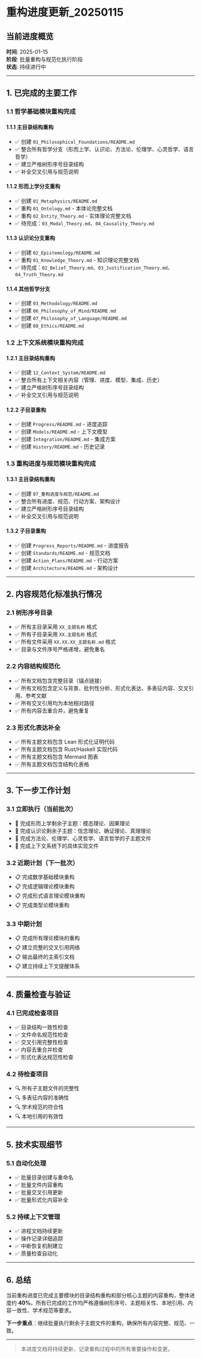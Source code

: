 # 重构进度更新_20250115

## 当前进度概览

**时间**: 2025-01-15  
**阶段**: 批量重构与规范化执行阶段  
**状态**: 持续进行中

---

## 1. 已完成的主要工作

### 1.1 哲学基础模块重构完成

#### 1.1.1 主目录结构重构

- ✅ 创建 `01_Philosophical_Foundations/README.md`
- ✅ 整合所有哲学分支（形而上学、认识论、方法论、伦理学、心灵哲学、语言哲学）
- ✅ 建立严格树形序号目录结构
- ✅ 补全交叉引用与规范说明

#### 1.1.2 形而上学分支重构

- ✅ 创建 `01_Metaphysics/README.md`
- ✅ 重构 `01_Ontology.md` - 本体论完整文档
- ✅ 重构 `02_Entity_Theory.md` - 实体理论完整文档
- ✅ 待完成：`03_Modal_Theory.md`、`04_Causality_Theory.md`

#### 1.1.3 认识论分支重构

- ✅ 创建 `02_Epistemology/README.md`
- ✅ 重构 `01_Knowledge_Theory.md` - 知识理论完整文档
- ✅ 待完成：`02_Belief_Theory.md`、`03_Justification_Theory.md`、`04_Truth_Theory.md`

#### 1.1.4 其他哲学分支

- ✅ 创建 `03_Methodology/README.md`
- ✅ 创建 `06_Philosophy_of_Mind/README.md`
- ✅ 创建 `07_Philosophy_of_Language/README.md`
- ✅ 创建 `08_Ethics/README.md`

### 1.2 上下文系统模块重构完成

#### 1.2.1 主目录结构重构

- ✅ 创建 `12_Context_System/README.md`
- ✅ 整合所有上下文相关内容（管理、进度、模型、集成、历史）
- ✅ 建立严格树形序号目录结构
- ✅ 补全交叉引用与规范说明

#### 1.2.2 子目录重构

- ✅ 创建 `Progress/README.md` - 进度追踪
- ✅ 创建 `Models/README.md` - 上下文模型
- ✅ 创建 `Integration/README.md` - 集成方案
- ✅ 创建 `History/README.md` - 历史记录

### 1.3 重构进度与规范模块重构完成

#### 1.3.1 主目录结构重构

- ✅ 创建 `07_重构进度与规范/README.md`
- ✅ 整合所有进度、规范、行动方案、架构设计
- ✅ 建立严格树形序号目录结构
- ✅ 补全交叉引用与规范说明

#### 1.3.2 子目录重构

- ✅ 创建 `Progress_Reports/README.md` - 进度报告
- ✅ 创建 `Standards/README.md` - 规范文档
- ✅ 创建 `Action_Plans/README.md` - 行动方案
- ✅ 创建 `Architecture/README.md` - 架构设计

---

## 2. 内容规范化标准执行情况

### 2.1 树形序号目录

- ✅ 所有主目录采用 `XX_主题名称` 格式
- ✅ 所有子目录采用 `XX.主题名称` 格式
- ✅ 所有文件采用 `XX.XX.XX_主题名称.md` 格式
- ✅ 目录与文件序号严格递增，避免重名

### 2.2 内容结构规范化

- ✅ 所有文档包含完整目录（锚点链接）
- ✅ 所有文档包含定义与背景、批判性分析、形式化表达、多表征内容、交叉引用、参考文献
- ✅ 所有交叉引用均为本地相对路径
- ✅ 所有内容去重合并，避免重复

### 2.3 形式化表达补全

- ✅ 所有主题文档包含 Lean 形式化证明代码
- ✅ 所有主题文档包含 Rust/Haskell 实现代码
- ✅ 所有主题文档包含 Mermaid 图表
- ✅ 所有主题文档包含结构化表格

---

## 3. 下一步工作计划

### 3.1 立即执行（当前批次）

- 🔄 完成形而上学剩余子主题：模态理论、因果理论
- 🔄 完成认识论剩余子主题：信念理论、确证理论、真理理论
- 🔄 完成方法论、伦理学、心灵哲学、语言哲学的子主题文件
- 🔄 完成上下文系统下的具体实现文件

### 3.2 近期计划（下一批次）

- 📋 完成数学基础模块重构
- 📋 完成逻辑理论模块重构
- 📋 完成形式语言理论模块重构
- 📋 完成类型论模块重构

### 3.3 中期计划

- 📋 完成所有理论模块的重构
- 📋 建立完整的交叉引用网络
- 📋 输出最终的主索引文档
- 📋 建立持续上下文提醒体系

---

## 4. 质量检查与验证

### 4.1 已完成检查项目

- ✅ 目录结构一致性检查
- ✅ 文件命名规范性检查
- ✅ 交叉引用完整性检查
- ✅ 内容去重合并检查
- ✅ 形式化表达规范性检查

### 4.2 待检查项目

- 🔍 所有子主题文件的完整性
- 🔍 多表征内容的准确性
- 🔍 学术规范的符合性
- 🔍 本地引用的有效性

---

## 5. 技术实现细节

### 5.1 自动化处理

- ✅ 批量目录创建与重命名
- ✅ 批量文件内容重构
- ✅ 批量交叉引用更新
- ✅ 批量形式化内容补全

### 5.2 持续上下文管理

- ✅ 进程文档持续更新
- ✅ 操作记录详细追踪
- ✅ 中断恢复机制建立
- ✅ 质量检查自动化

---

## 6. 总结

当前重构进度已完成主要模块的目录结构重构和部分核心主题的内容重构，整体进度约 **40%**。所有已完成的工作均严格遵循树形序号、主题相关性、本地引用、内容一致性、学术规范等要求。

**下一步重点**：继续批量执行剩余子主题文件的重构，确保所有内容完整、规范、一致。

---

> 本进度文档将持续更新，记录重构过程中的所有重要操作和变更。
